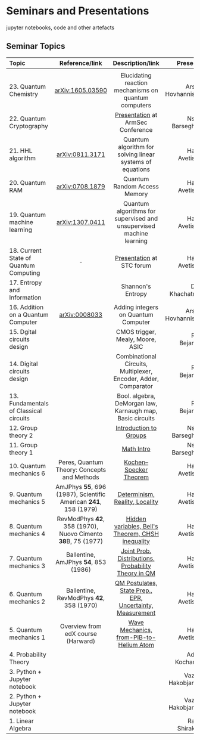 # Seminars and Presentations 

jupyter notebooks, code and other artefacts




## Seminar Topics

| Topic           		| Reference/link		 | Description/link 		  				    			 | Presenter          |
| :----            		|	:----: 	 	         |     :----:      						    			 |          ----:     |
|				|				|										| 				|
| 23. Quantum Chemistry         |[arXiv:1605.03590](https://arxiv.org/abs/1605.03590) | Elucidating reaction mechanisms on quantum computers   		 |Arshak Hovhannisyan |
| 22. Quantum Cryptography      |  		    |[Presentation](https://github.com/gate42qc/seminars/blob/master/ArmSec.pdf) at ArmSec Conference    |Nshan Barseghyan    |
| 21. HHL algorithm             |[arXiv:0811.3171](https://arxiv.org/abs/0811.3171) |Quantum algorithm for solving linear systems of equations  	 | Hakob Avetisyan    |
| 20. Quantum RAM               |[arXiv:0708.1879](https://arxiv.org/pdf/0708.1879) |Quantum Random Access Memory                                        | Hakob Avetisyan    |
| 19. Quantum machine learning  |[arXiv:1307.0411](https://arxiv.org/pdf/1307.0411) |Quantum algorithms for supervised and unsupervised machine learning | Hakob Avetisyan    |
| 18. Current State of Quantum Computing|-  | [Presentation](https://github.com/gate42qc/seminars/blob/master/QC_presentations/STC/QC_presentation.ipynb) at STC forum |Hakob Avetisyan|
| 17. Entropy and Information   |         			 | Shannon's Entropy                           			    			 | Davit Khachatryan  |
| 16. Addition on a Quantum Computer|[arXiv:0008033](https://arxiv.org/pdf/quant-ph/0008033)  |Adding integers on Quantum Computer  			 | Arshak Hovhannisyan|
| 15. Dgital circuits design    |         			 |CMOS trigger, Mealy, Moore, ASIC                                  			 | Roza Bejanyan      |
| 14. Digital circuits design   |      			         |Combinational Circuits, Multiplexer, Encoder, Adder, Comparator   			 | Roza Bejanyan      |
| 13. Fundamentals of Classical circuits|         		 |Bool. algebra, DeMorgan law, Karnaugh map, Basic circuits 	    			 | Roza Bejanyan      |
| 12. Group theory 2            |         			 |[Introduction to Groups](https://github.com/gate42qc/seminars/tree/master/Math)        | Nshan Barseghyan   |
| 11. Group theory 1	        |         			 |[Math Intro](https://github.com/gate42qc/seminars/tree/master/Math)                    | Nshan Barseghyan   |
| 10. Quantum mechanics 6   |Peres, Quantum Theory: Concepts and Methods |[Kochen–Specker Theorem](https://github.com/gate42qc/seminars/tree/master/Quantum_Mechanics)|Hakob Avetisyan|
| 9. Quantum mechanics 5        | AmJPhys **55**, 696 (1987), Scientific American **241**, 158 (1979) |[Determinism, Reality, Locality]((https://github.com/gate42qc/seminars/tree/master/Quantum_Mechanics))                    | Hakob Avetisyan    |
| 8. Quantum mechanics 4        | RevModPhys **42**, 358 (1970), Nuovo Cimento **38**B, 75 (1977) |[Hidden variables, Bell's Theorem, CHSH inequality]((https://github.com/gate42qc/seminars/tree/master/Quantum_Mechanics))   	 | Hakob Avetisyan    |
| 7. Quantum mechanics 3        | Ballentine, AmJPhys **54**, 853 (1986) |[Joint Prob. Distributions, Probability Theory in QM]((https://github.com/gate42qc/seminars/tree/master/Quantum_Mechanics)) 		    		 | Hakob Avetisyan    |
| 6. Quantum mechanics 2        | Ballentine, RevModPhys **42**, 358 (1970) |[QM Postulates, State Prep., EPR, Uncertainty, Measurement]((https://github.com/gate42qc/seminars/tree/master/Quantum_Mechanics))                   | Hakob Avetisyan    |
| 5. Quantum mechanics 1        | Overview from edX course (Harward) |[Wave Mechanics, from-PIB-to-Helium Atom](https://github.com/gate42qc/seminars/blob/master/Quantum_Mechanics/From_PIB_to_Helium_atom.ipynb)| Hakob Avetisyan    |
| 4. Probability Theory         |                                |                                      			    			 | Adrine Kocharyan   |
| 3. Python + Jupyter notebook  |	 			 |								    			 | Vazgen Hakobjanyan |
| 2. Python + Jupyter notebook  |  	 			 |   		      						    			 | Vazgen Hakobjanyan |
| 1. Linear Algebra   		|   	 			 |                						    			 | Rafael Shirakyan   |












